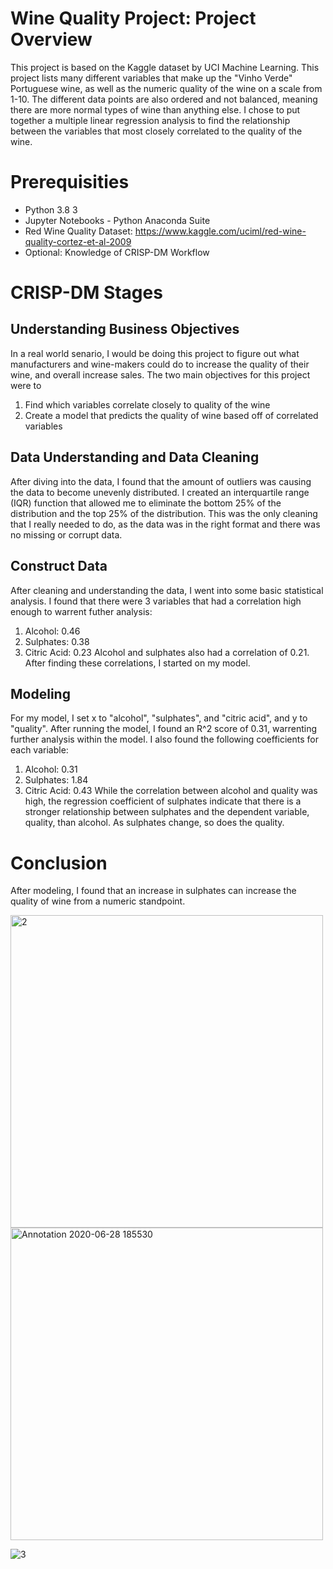 # Wine Quality Project: Project Overview
This project is based on the Kaggle dataset by UCI Machine Learning. This project lists many different variables that make up the "Vinho Verde" Portuguese wine, as well as the numeric quality of the wine on a scale from 1-10. The different data points are also ordered and not balanced, meaning there are more normal types of wine than anything else. I chose to put together a multiple linear regression analysis to find the relationship between the variables that most closely correlated to the quality of the wine.

# Prerequisities 
* Python 3.8 3 
* Jupyter Notebooks - Python Anaconda Suite 
* Red Wine Quality Dataset: https://www.kaggle.com/uciml/red-wine-quality-cortez-et-al-2009
* Optional: Knowledge of CRISP-DM Workflow

# CRISP-DM Stages 
## Understanding Business Objectives
In a real world senario, I would be doing this project to figure out what manufacturers and wine-makers could do to increase the quality of their wine, and overall increase sales. The two main objectives for this project were to 
1. Find which variables correlate closely to quality of the wine 
2. Create a model that predicts the quality of wine based off of correlated variables 

## Data Understanding and Data Cleaning
After diving into the data, I found that the amount of outliers was causing the data to become unevenly distributed. I created an interquartile range (IQR) function that allowed me to eliminate the bottom 25% of the distribution and the top 25% of the distribution. This was the only cleaning that I really needed to do, as the data was in the right format and there was no missing or corrupt data.

## Construct Data 
After cleaning and understanding the data, I went into some basic statistical analysis. I found that there were 3 variables that had a correlation high enough to warrent futher analysis:
1. Alcohol: 0.46 
2. Sulphates: 0.38 
3. Citric Acid: 0.23 
Alcohol and sulphates also had a correlation of 0.21. After finding these correlations, I started on my model.

## Modeling
For my model, I set x to "alcohol", "sulphates", and "citric acid", and y to "quality". After running the model, I found an R^2 score of 0.31, warrenting further analysis within the model. I also found the following coefficients for each variable: 
1. Alcohol: 0.31 
2. Sulphates: 1.84 
3. Citric Acid: 0.43 
While the correlation between alcohol and quality was high, the regression coefficient of sulphates indicate that there is a stronger relationship between sulphates and the dependent variable, quality, than alcohol. As sulphates change, so does the quality. 

# Conclusion 
After modeling, I found that an increase in sulphates can increase the quality of wine from a numeric standpoint.

<img width="500" alt="2" src="https://user-images.githubusercontent.com/65836934/85966246-c3cc7700-b984-11ea-835b-064092c2bb9d.png">
<img width="500" alt="Annotation 2020-06-28 185530" src="https://user-images.githubusercontent.com/65836934/85966247-c4650d80-b984-11ea-8196-97e41592c0fc.png">

![3](https://user-images.githubusercontent.com/65836934/85966416-566d1600-b985-11ea-800e-33e248c41a6d.png)
